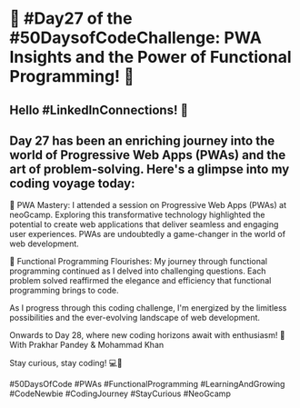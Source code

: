 # 🚀 #Day27 of the #50DaysofCodeChallenge: PWA Insights and the Power of Functional Programming! 🚀

## Hello #LinkedInConnections! 👋

## Day 27 has been an enriching journey into the world of Progressive Web Apps (PWAs) and the art of problem-solving. Here's a glimpse into my coding voyage today:

📱 PWA Mastery: I attended a session on Progressive Web Apps (PWAs) at neoGcamp. Exploring this transformative technology highlighted the potential to create web applications that deliver seamless and engaging user experiences. PWAs are undoubtedly a game-changer in the world of web development.

🧩 Functional Programming Flourishes: My journey through functional programming continued as I delved into challenging questions. Each problem solved reaffirmed the elegance and efficiency that functional programming brings to code.

As I progress through this coding challenge, I'm energized by the limitless possibilities and the ever-evolving landscape of web development.

Onwards to Day 28, where new coding horizons await with enthusiasm! 🌟
With Prakhar Pandey & Mohammad Khan

Stay curious, stay coding! 💻📱

#50DaysOfCode #PWAs #FunctionalProgramming #LearningAndGrowing #CodeNewbie #CodingJourney #StayCurious #NeoGcamp